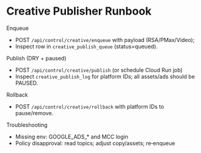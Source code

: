 # Creative Publisher Runbook

Enqueue
- POST `/api/control/creative/enqueue` with payload (RSA/PMax/Video);
- Inspect row in `creative_publish_queue` (status=queued).

Publish (DRY + paused)
- POST `/api/control/creative/publish` (or schedule Cloud Run job)
- Inspect `creative_publish_log` for platform IDs; all assets/ads should be PAUSED.

Rollback
- POST `/api/control/creative/rollback` with platform IDs to pause/remove.

Troubleshooting
- Missing env: GOOGLE_ADS_* and MCC login
- Policy disapproval: read topics; adjust copy/assets; re‑enqueue

